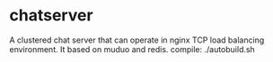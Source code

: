 # chatserver
A clustered chat server that can operate in nginx TCP load balancing environment. It based on muduo and redis.
compile: ./autobuild.sh
